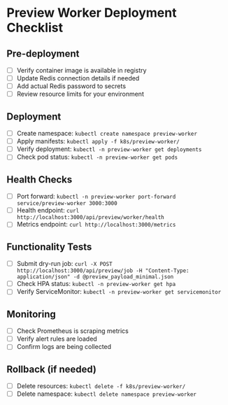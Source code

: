 # Preview Worker Deployment Checklist

## Pre-deployment

- [ ] Verify container image is available in registry
- [ ] Update Redis connection details if needed
- [ ] Add actual Redis password to secrets
- [ ] Review resource limits for your environment

## Deployment

- [ ] Create namespace: `kubectl create namespace preview-worker`
- [ ] Apply manifests: `kubectl apply -f k8s/preview-worker/`
- [ ] Verify deployment: `kubectl -n preview-worker get deployments`
- [ ] Check pod status: `kubectl -n preview-worker get pods`

## Health Checks

- [ ] Port forward: `kubectl -n preview-worker port-forward service/preview-worker 3000:3000`
- [ ] Health endpoint: `curl http://localhost:3000/api/preview/worker/health`
- [ ] Metrics endpoint: `curl http://localhost:3000/metrics`

## Functionality Tests

- [ ] Submit dry-run job: `curl -X POST http://localhost:3000/api/preview/job -H "Content-Type: application/json" -d @preview_payload_minimal.json`
- [ ] Check HPA status: `kubectl -n preview-worker get hpa`
- [ ] Verify ServiceMonitor: `kubectl -n preview-worker get servicemonitor`

## Monitoring

- [ ] Check Prometheus is scraping metrics
- [ ] Verify alert rules are loaded
- [ ] Confirm logs are being collected

## Rollback (if needed)

- [ ] Delete resources: `kubectl delete -f k8s/preview-worker/`
- [ ] Delete namespace: `kubectl delete namespace preview-worker`